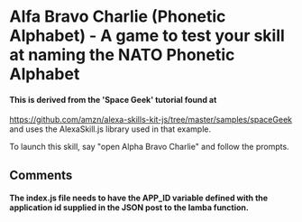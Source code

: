 # Alfa Bravo Charlie (Phonetic Alphabet) - A game to test your skill at naming the NATO Phonetic Alphabet


#### This is derived from the 'Space Geek' tutorial found at 
https://github.com/amzn/alexa-skills-kit-js/tree/master/samples/spaceGeek and uses the AlexaSkill.js library used in that example.


To launch this skill, say "open Alpha Bravo Charlie" and follow the prompts.

## Comments

#### The index.js file needs to have the APP_ID variable defined with the application id supplied in the JSON post to the lamba function. 




